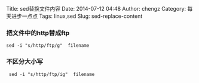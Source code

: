 Title: sed替换文件内容
Date: 2014-07-12 04:48
Author: chengz
Category: 每天进步一点点
Tags: linux,sed
Slug: sed-replace-content

### 把文件中的http替成ftp

    sed -i "s/http/ftp/g"  filename

### 不区分大小写

     sed -i "s/http/ftp/ig"  filename
